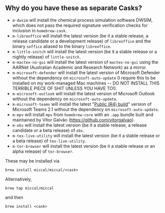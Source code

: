 ## Why do you have these as separate Casks?

* `m-dwsim` will install the chemical process simulation software DWSIM, which does not pass the required signature verification checks for inclusion in `homebrew-cask`.
* `m-libreoffice` will install the latest version (be it a stable release, a release candidate or a development release) of `libreoffice` and the binary `soffice` aliased to the binary `libreoffice`.
* `m-little-snitch` will install the latest version (be it a stable release or a nightly release) of `little-snitch`.
* `m-mactex-no-gui` will install the latest version of `mactex-no-gui` using the AARNet (Australian Academic and Research Network) as a mirror.
* `m-microsoft-defender` will install the latest version of Microsoft Defender without the dependency on `microsoft-auto-update` (I require this to be installed on my work-managed Mac machines -- DO NOT INSTALL THIS TERRIBLE PIECE OF SHIT UNLESS YOU HAVE TO!).
* `m-microsoft-outlook` will install the latest version of Microsoft Outlook without the dependency on `microsoft-auto-update`.
* `m-microsoft-teams` will install the latest "[Public (R4) build](https://raw.githubusercontent.com/ItzLevvie/MicrosoftTeams-msinternal/master/defconfig2)" version of Microsoft Teams 2.1 without the dependency on `microsoft-auto-update`.
* `m-mpv` will install `mpv` from `homebrew-core` with an `.app` bundle built and maintained by Vítor Galvão (https://github.com/vitorgalvao).
* `m-obs` will install the latest version (be it a stable release, a release candidate or a beta release) of `obs`.
* `m-tex-live-utility` will install the latest version (be it a stable release or a beta release) of `tex-live-utility`.
* `m-tor-browser` will install the latest version (be it a stable release or an alpha release) of `tor-browser`.

These may be installed via

`brew install miccal/miccal/<cask>`

Alternatively,

`brew tap miccal/miccal`

and then

`brew install <cask>`
